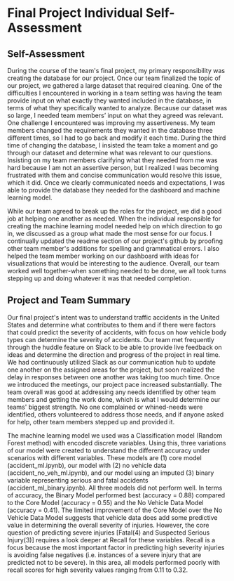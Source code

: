 # Final Project Individual Self-Assessment

## Self-Assessment

During the course of the team's final project, my primary responsibility was creating the database for our project. Once our team finalized the topic of our project, we gathered a large dataset that required cleaning. One of the difficulties I encountered in working in a team setting was having the team provide input on what exactly they wanted included in the database, in terms of what they specifically wanted to analyze. Because our dataset was so large, I needed team members’ input on what they agreed was relevant. One challenge I encountered was improving my assertiveness. My team members changed the requirements they wanted in the database three different times, so I had to go back and modify it each time. During the third time of changing the database, I insisted the team take a moment and go through our dataset and determine what was relevant to our questions. Insisting on my team members clarifying what they needed from me was hard because I am not an assertive person, but I realized I was becoming frustrated with them and concise communication would resolve this issue, which it did. Once we clearly communicated needs and expectations, I was able to provide the database they needed for the dashboard and machine learning model.

While our team agreed to break up the roles for the project, we did a good job at helping one another as needed. When the individual responsible for creating the machine learning model needed help on which direction to go in, we discussed as a group what made the most sense for our focus. I continually updated the readme section of our project's github by proofing other team member's additions for spelling and grammatical errors. I also helped the team member working on our dashboard with ideas for visualizations that would be interesting to the audience. Overall, our team worked well together-when something needed to be done, we all took turns stepping up and doing whatever it was that needed completion. 

## Project and Team Summary

Our final project's intent was to understand traffic accidents in the United States and determine what contributes to them and if there were factors that could predict the severity of accidents, with focus on how vehicle body types can determine the severity of accidents. Our team met frequently through the huddle feature on Slack to be able to provide live feedback on ideas and determine the direction and progress of the project in real time. We had continuously utilized Slack as our communication hub to update one another on the assigned areas for the project, but soon realized the delay in responses between one another was taking too much time. Once we introduced the meetings, our project pace increased substantially. The team overall was good at addressing any needs identified by other team members and getting the work done, which is what I would determine our teams' biggest strength. No one complained or whined-needs were identified, others volunteered to address those needs, and if anyone asked for help, other team members stepped up and provided it.

The machine learning model we used was a Classification model (Random Forest method) with encoded discrete variables. Using this, three variations of our model were created to understand the different accuracy under scenarios with different variables. These models are (1) core model (accident_ml.ipynb), our model with (2) no vehicle data (accident_no_veh_ml.ipynb), and our model using an imputed (3) binary variable representing serious and fatal accidents (accident_ml_binary.ipynb). All three models did not perform well. In terms of accuracy, the Binary Model performed best (accuracy = 0.88) compared to the Core Model (accuracy = 0.55) and the No Vehicle Data Model (accuracy = 0.41). The limited improvement of the Core Model over the No Vehicle Data Model suggests that vehicle data does add some predictive value in determining the overall severity of injuries. However, the core question of predicting severe injuries [Fatal(4) and Suspected Serious Injury(3)] requires a look deeper at Recall for these variables. Recall is a focus because the most important factor in predicting high severity injuries is avoiding false negatives (i.e. instances of a severe injury that are predicted not to be severe). In this area, all models performed poorly with recall scores for high severity values ranging from 0.11 to 0.32. 
